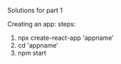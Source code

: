 Solutions for part 1

Creating an app: steps:
1. npx create-react-app 'appname'
2. cd 'appname'
3. npm start